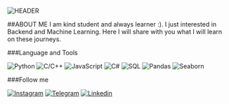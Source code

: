 ![HEADER](https://github.com/nurbolatkz/nurbolatkz/blob/main/static/working.gif) 


##ABOUT ME
I am kind student and always learner :). I just interested in Backend and Machine Learning. Here I will share with you what I will learn on these journeys.


###Language and Tools

![Python](https://img.shields.io/badge/-Python-060606?style=for-the-badge&logo=python&logoColor=1C6CF1)
![C/C++](https://img.shields.io/badge/-C/C++-060606?style=for-the-badge&logo=C%2b%2b%&logoColor=FFFFFF)
![JavaScript](https://img.shields.io/badge/-JavaScript-060606?style=for-the-badge&logo=JavaScript&logoColor=EAF212)
![C#](https://img.shields.io/badge/-C&#35-060606?style=for-the-badge&logo=C&#35&logoColor=880E90)
![SQL](https://img.shields.io/badge/-SQL-060606?style=for-the-badge&logo=mysql&logoColor=9E9393)
![Pandas](https://img.shields.io/badge/-Pandas-060606?style=for-the-badge&logo=Pandas&logoColor=2B7AF0)
![Seaborn](https://img.shields.io/badge/-Seaborn-060606?style=for-the-badge&logo=Seaborn&logoColor=530EE0)



###Follow me


[![Instagram](https://img.shields.io/badge/-Instagram-060606?style=for-the-badge&logo=Instagram&logoColor=CC0880)](https://www.instagram.com/d__nurbolat/)
[![Telegram](https://img.shields.io/badge/-Telegram-060606?style=for-the-badge&logo=Telegram&logoColor=FFFFFF)](https://t.me/Dnsboss)
[![Linkedin](https://img.shields.io/badge/-Linkedin-060606?style=for-the-badge&logo=Linkedin&logoColor=1C6CF1)](www.linkedin.com/in/nurbolat-duisenbek-169CBE)



